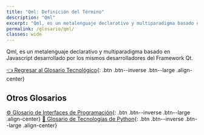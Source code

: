 ```yaml
---
title: "Qml: Definición del Término"
description: "Qml"
excerpt: "Qml, es un metalenguaje declarativo y multiparadigma basado en Javascript desarrollado por los mismos desarrolladores del Framework Qml."
permalink: /glosario/qml/
classes: wide
---
```


Qml, es un metalenguaje declarativo y multiparadigma basado en Javascript desarrollado por los mismos desarrolladores del Framework Qt.

[👈 Regresar al Glosario Tecnológico](/glosario/){: .btn .btn--inverse .btn--large .align-center}

## Otros Glosarios

[⚙ Glosario de Interfaces de Programación](/glosario/completo-interfaces-programacion/){: .btn .btn--inverse .btn--large .align-center}
[🐍 Glosario de Tecnologías de Python](/glosario/completo-tecnologias-python/){: .btn .btn--inverse .btn--large .align-center}